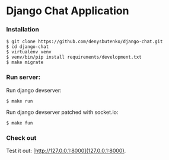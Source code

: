 # Django Chat Application

### Installation

    $ git clone https://github.com/denysbutenko/django-chat.git
    $ cd django-chat
    $ virtualenv venv
    $ venv/bin/pip install requirements/development.txt
    $ make migrate

### Run server:

Run django devserver:

    $ make run

Run django devserver patched with socket.io:

    $ make fun

### Check out

Test it out: [http://127.0.0.1:8000](127.0.0.1:8000).
